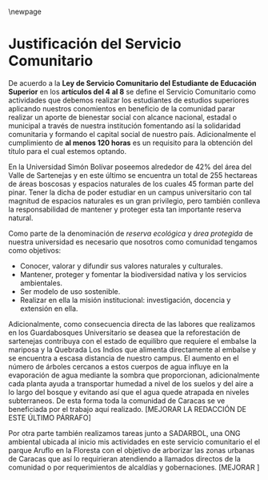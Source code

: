 \newpage

# Justificación del Servicio Comunitario

De acuerdo a la **Ley de Servicio Comunitario del Estudiante de Educación Superior**
en los **artículos del 4 al 8** se define el Servicio Comunitario como
actividades que debemos realizar los estudiantes de estudios superiores 
aplicando nuestros conomientos en beneficio de la comunidad parar realizar un 
aporte de bienestar social con alcance nacional, estadal o municipal a través
de nuestra institución fomentando así la solidaridad comunitaria y formando
el capital social de nuestro país. Adicionalmente el cumplimiento de 
**al menos 120 horas** es un requisito para la obtención del título para el cual 
estemos optando.

En la Universidad Simón Bolívar poseemos alrededor de 42\% del área del Valle 
de Sartenejas y en este último se encuentra un total de 255 hectareas de áreas
boscosas y espacios naturales de los cuales 45 forman parte del pinar. Tener
la dicha de poder estudiar en un campus universitario con tal magnitud de espacios 
naturales es un gran privilegio, pero también conlleva la responsabilidad de
mantener y proteger esta tan importante reserva natural.

Como parte de la denominación de *reserva ecológica* y *área protegida* de 
nuestra universidad es necesario que nosotros como comunidad tengamos como objetivos:

- Conocer, valorar y difundir sus valores naturales y culturales.
- Mantener, proteger y fomentar la biodiversidad nativa y los servicios ambientales.
- Ser modelo de uso sostenible.
- Realizar en ella la misión institucional: investigación, docencia y extensión en ella.

Adicionalmente, como consecuencia directa de las labores que realizamos en
los Guardabosques Universitario se deasea que la reforestación de sartenejas
contribuya con el estado de equilibro que requiere el embalse la mariposa y 
la Quebrada Los Indios que alimenta directamente al embalse y se encuentra a
escasa distancia de nuestro campus. El aumento en el número de árboles cercanos
a estos cuerpos de agua influye en la evaporación de agua mediante la sombra
que proporcionan, adicionalmente cada planta ayuda a transportar humedad 
a nivel de los suelos y del aire a lo largo del bosque y evitando así que el
agua quede atrapada en niveles subterraneos. De esta forma toda la comunidad de 
Caracas se ve beneficiada por el trabajo aquí realizado.
[MEJORAR LA REDACCIÓN DE ESTE ÚLTIMO PÁRRAFO]

Por otra parte también realizamos tareas junto a SADARBOL, una ONG ambiental ubicada
al inicio mis actividades en este servicio comunitario el el parque Aruflo en la Floresta 
con el objetivo de arborizar las zonas urbanas de Caracas que así lo requirieran
atendiendo a llamados directos de la comunidad o por requerimientos de alcaldías
y gobernaciones. [MEJORAR
]